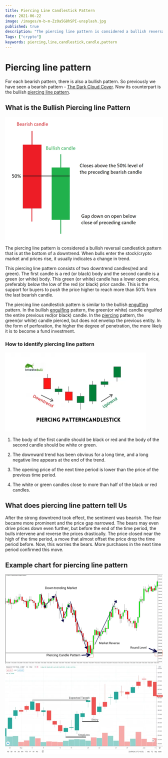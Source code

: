 ```yaml
---
title: Piercing Line Candlestick Pattern
date: 2021-06-22
image: /images/m-b-m-ZzOa5G8hSPI-unsplash.jpg
published: true
description: "The piercing line pattern is considered a bullish reversal candlestick pattern that is at the bottom of a downtrend. When bulls enter the stock/crypto market and prices rise, it usually indicates a change in trend."
Tags: ["crypto"]
keywords: piercing,line,candlestick,candle,pattern
---
```


# Piercing line pattern

For each bearish pattern, there is also a bullish pattern. So previously we have seen a bearish pattern - [The Dark Cloud Cover](https://anothertechs.com/crypto/dark-cloud-cover/).
Now its counterpart is the bullish [piercing line pattern](https://anothertechs.com/crypto/piercing-pattern/).

## What is the Bullish Piercing line Pattern

![Bullish Piercing Pattern](./piercing-patttern-cnadlestick.webp)

The piercing line pattern is considered a bullish reversal candlestick pattern that is at the bottom of a downtrend. When bulls enter the stock/crypto market and prices rise, it usually indicates a change in trend.

This piercing line pattern consists of two downtrend candles(red and green). The first candle is a red (or black) body and the second candle is a green (or white) body. This green (or white) candle has a lower open price, preferably below the low of the red (or black) prior candle. This is the support for buyers to push the price higher to reach more than 50% from the last bearish candle.

The piercing line candlestick pattern is similar to the bullish [engulfing](https://anothertechs.com/crypto/the-engulfing-pattern/) pattern. In the bullish [engulfing](https://anothertechs.com/crypto/the-engulfing-pattern/) pattern, the green(or white) candle engulfed the entire previous red(or black) candle. In the [piercing](https://anothertechs.com/crypto/piercing-pattern/) pattern, the green(or white) candle pierced, but does not envelop the previous entity. In the form of perforation, the higher the degree of penetration, the more likely it is to become a fund investment.

### How to identify piercing line pattern

![Bullish Piercing Pattern](./bullish-piercing-pattern.webp "source investobull")

1. The body of the first candle should be black or red and the body of the second candle should be white or green.

2. The downward trend has been obvious for a long time, and a long negative line appears at the end of the trend.

3. The opening price of the next time period is lower than the price of the previous time period.

4. The white or green candles close to more than half of the black or red candles.

## What does piercing line pattern tell Us

After the strong downtrend took effect, the sentiment was bearish. The fear became more prominent and the price gap narrowed. The bears may even drive prices down even further, but before the end of the time period, the bulls intervene and reverse the prices drastically. The price closed near the high of the time period, a move that almost offset the price drop the time period before. Now, this worries the bears. More purchases in the next time period confirmed this move.

## Example chart for piercing line pattern

![Piercing Line Pattern Example 1](./piercing-pattern-exmaple-2.webp "source nothardtrading")
![Piercing Line Pattern Example 2](./piercing-pattern-exmaple-chart.webp "source investobull")
